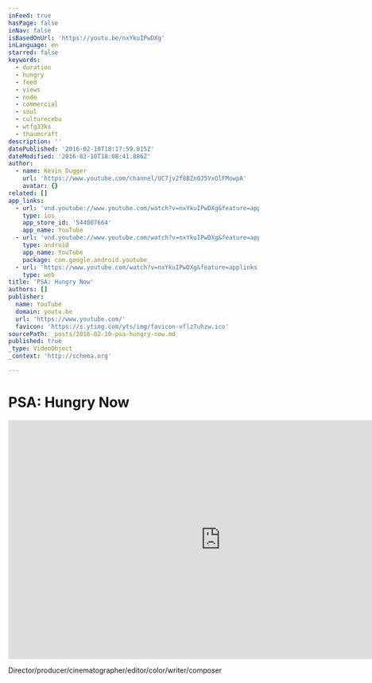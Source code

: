 ```yaml
---
inFeed: true
hasPage: false
inNav: false
isBasedOnUrl: 'https://youtu.be/nxYkuIPwDXg'
inLanguage: en
starred: false
keywords:
  - duration
  - hungry
  - feed
  - views
  - node
  - commercial
  - soul
  - culturecebu
  - wtfg33ks
  - thaumcraft
description: ''
datePublished: '2016-02-10T18:17:59.015Z'
dateModified: '2016-02-10T18:08:41.886Z'
author:
  - name: Kevin Dugger
    url: 'https://www.youtube.com/channel/UC7jv2f8BZn0J5VxOlFMowpA'
    avatar: {}
related: []
app_links:
  - url: 'vnd.youtube://www.youtube.com/watch?v=nxYkuIPwDXg&feature=applinks'
    type: ios
    app_store_id: '544007664'
    app_name: YouTube
  - url: 'vnd.youtube://www.youtube.com/watch?v=nxYkuIPwDXg&feature=applinks'
    type: android
    app_name: YouTube
    package: com.google.android.youtube
  - url: 'https://www.youtube.com/watch?v=nxYkuIPwDXg&feature=applinks'
    type: web
title: 'PSA: Hungry Now'
authors: []
publisher:
  name: YouTube
  domain: youtu.be
  url: 'https://www.youtube.com/'
  favicon: 'https://s.ytimg.com/yts/img/favicon-vflz7uhzw.ico'
sourcePath: _posts/2016-02-10-psa-hungry-now.md
published: true
_type: VideoObject
_context: 'http://schema.org'

---
```

# PSA: Hungry Now

<iframe src="https://cdn.embedly.com/widgets/media.html?src=https%3A%2F%2Fwww.youtube.com%2Fembed%2FnxYkuIPwDXg%3Ffeature%3Doembed&amp;url=https%3A%2F%2Fwww.youtube.com%2Fwatch%3Fv%3DnxYkuIPwDXg%26feature%3Dyoutu.be&amp;image=https%3A%2F%2Fi.ytimg.com%2Fvi%2FnxYkuIPwDXg%2Fhqdefault.jpg&amp;key=b7d04c9b404c499eba89ee7072e1c4f7&amp;type=text%2Fhtml&amp;schema=youtube" width="854" height="480" scrolling="no" frameborder="0" allowfullscreen="allowfullscreen" style=""></iframe>

Director/producer/cinematographer/editor/color/writer/composer
